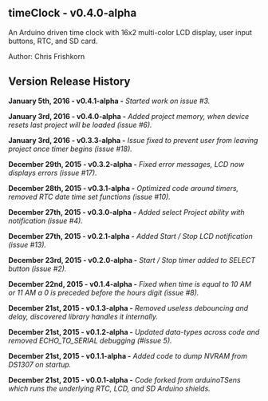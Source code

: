 timeClock - v0.4.0-alpha 
---
An Arduino driven time clock with 16x2 multi-color LCD display, user input buttons, RTC, and SD card.

Author: Chris Frishkorn

Version Release History
---
**January 5th, 2016   - v0.4.1-alpha -** *Started work on issue #3.*

**January 3rd, 2016   - v0.4.0-alpha -** *Added project memory, when device resets last project will be loaded (issue #6).*

**January 3rd, 2016   - v0.3.3-alpha -** *Issue fixed to prevent user from leaving project once timer begins (issue #18).*

**December 29th, 2015 - v0.3.2-alpha -** *Fixed error messages, LCD now displays errors (issue #17).*

**December 28th, 2015 - v0.3.1-alpha -** *Optimized code around timers, removed RTC date time set functions (issue #10).*

**December 27th, 2015 - v0.3.0-alpha -** *Added select Project ability with notification (issue #4).*

**December 27th, 2015 - v0.2.1-alpha -** *Added Start / Stop LCD notification (issue #13).*

**December 23rd, 2015 - v0.2.0-alpha -** *Start / Stop timer added to SELECT button (issue #2).*

**December 22nd, 2015 - v0.1.4-alpha -** *Fixed when time is equal to 10 AM or 11 AM a 0 is preceded before the hours digit (issue #8).*

**December 21st, 2015 - v0.1.3-alpha -** *Removed useless debouncing and delay, discovered library handles it internally.*

**December 21st, 2015 - v0.1.2-alpha -** *Updated data-types across code and removed ECHO_TO_SERIAL debugging (#issue 5).*

**December 21st, 2015 - v0.1.1-alpha -** *Added code to dump NVRAM from DS1307 on startup.*

**December 21st, 2015 - v0.0.1-alpha -** *Code forked from arduinoTSens which runs the underlying RTC, LCD, and SD Arduino shields.*

































